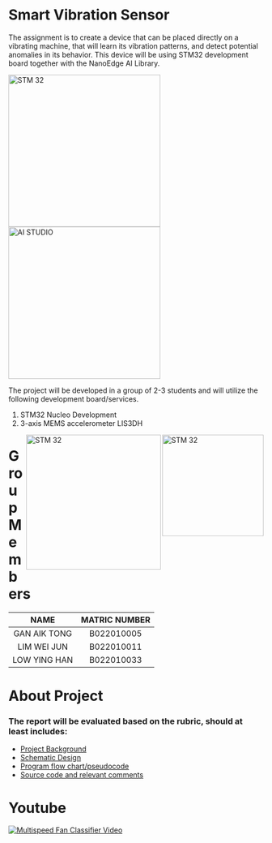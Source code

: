 # Smart Vibration Sensor 
The assignment is to create a device that can be placed directly on a vibrating machine, that will learn its vibration 
patterns, and detect potential anomalies in its behavior. This device will be using STM32 development board 
together with the NanoEdge AI Library.

<img align="center" alt="STM 32" width="300" src="https://cartesiam-neai-docs.readthedocs-hosted.com/_images/st_logo.png">
<img align="center" alt="AI STUDIO" width="300" src="https://cartesiam-neai-docs.readthedocs-hosted.com/_images/banner.png">

The project will be developed in a group of 2-3 students and will utilize the following development 
board/services.
1.   STM32 Nucleo Development   
2.   3-axis MEMS accelerometer LIS3DH

<img align="right" alt="STM 32" width="200" src="https://images.okr.ro/serve/product/1af0c4ad43ce5306497b3d827d4c4af0-274369-400_400"><img align="right" alt="STM 32" width="266" src="https://cartesiam-neai-docs.readthedocs-hosted.com/_images/nucleo-l432kc.jpg">

# Group Members
| NAME | MATRIC NUMBER |
|:---:|:---:|
|GAN AIK TONG|B022010005|
|LIM WEI JUN|B022010011|
|LOW YING HAN|B022010033|

# About Project
### The report will be evaluated based on the rubric, should at least includes:
* [Project Background](Rubric/Project%20Background.txt) </br>
* [Schematic Design](Rubric/Schematic%20Diagram.png) </br>
* [Program flow chart/pseudocode](Rubric/Program%20Flow%20Chart.png) </br>
* [Source code and relevant comments](Core/Src/main.c)

# Youtube
[![Multispeed Fan Classifier Video](https://img.youtube.com/vi/p0kYHRa8ACM/0.jpg)](https://www.youtube.com/watch?v=p0kYHRa8ACM)
